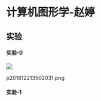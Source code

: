<html>
<head>

</head>
<h1>计算机图形学-赵婷</h1>
<h2>实验</h2>
<h4>实验-0 </h4>
<img src="C:\Users\86182\Desktop\计算机图形\lab-0.png">
<p>p201812213502031.png</p>
<h4>实验-1 </h4>
</html>
